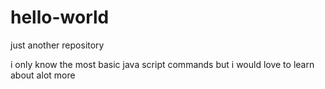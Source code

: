 # hello-world
just another repository

i only know the most basic java script commands but i would love to learn about alot more
